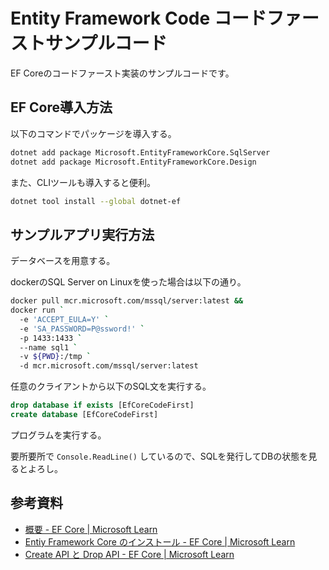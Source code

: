# Entity Framework Code コードファーストサンプルコード

EF Coreのコードファースト実装のサンプルコードです。

## EF Core導入方法

以下のコマンドでパッケージを導入する。

```sh
dotnet add package Microsoft.EntityFrameworkCore.SqlServer
dotnet add package Microsoft.EntityFrameworkCore.Design
```

また、CLIツールも導入すると便利。

```sh
dotnet tool install --global dotnet-ef
```

## サンプルアプリ実行方法

データベースを用意する。

dockerのSQL Server on Linuxを使った場合は以下の通り。

```sh
docker pull mcr.microsoft.com/mssql/server:latest &&
docker run `
  -e 'ACCEPT_EULA=Y' `
  -e 'SA_PASSWORD=P@ssword!' `
  -p 1433:1433 `
  --name sql1 `
  -v ${PWD}:/tmp `
  -d mcr.microsoft.com/mssql/server:latest
```

任意のクライアントから以下のSQL文を実行する。

```sql
drop database if exists [EfCoreCodeFirst]
create database [EfCoreCodeFirst]
```

プログラムを実行する。

要所要所で `Console.ReadLine()` しているので、SQLを発行してDBの状態を見るとよろし。

## 参考資料

- [概要 - EF Core | Microsoft Learn](https://learn.microsoft.com/ja-jp/ef/core/get-started/overview/first-app?tabs=netcore-cli)
- [Entiy Framework Core のインストール - EF Core | Microsoft Learn](https://learn.microsoft.com/ja-jp/ef/core/get-started/overview/install)
- [Create API と Drop API - EF Core | Microsoft Learn](https://learn.microsoft.com/ja-jp/ef/core/managing-schemas/ensure-created)


